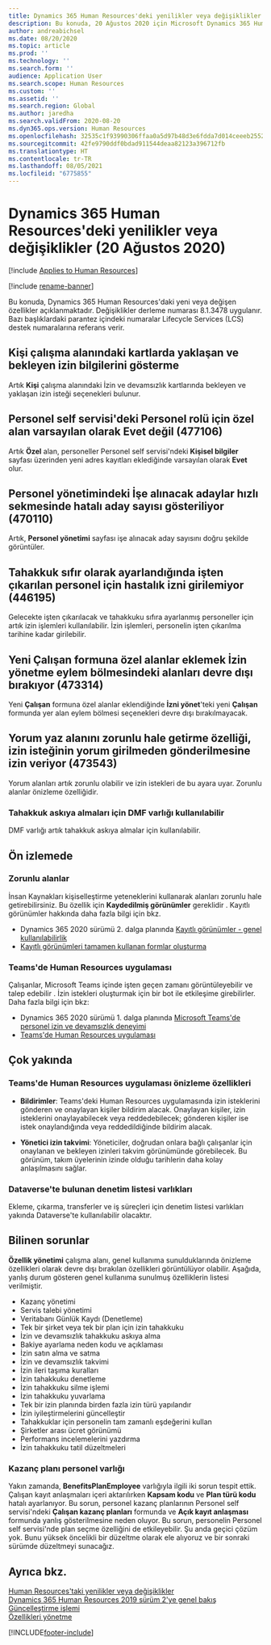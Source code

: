 ```yaml
---
title: Dynamics 365 Human Resources'deki yenilikler veya değişiklikler (20 Ağustos 2020)
description: Bu konuda, 20 Ağustos 2020 için Microsoft Dynamics 365 Human Resources'taki yeni veya değişen özellikler açıklanmaktadır.
author: andreabichsel
ms.date: 08/20/2020
ms.topic: article
ms.prod: ''
ms.technology: ''
ms.search.form: ''
audience: Application User
ms.search.scope: Human Resources
ms.custom: ''
ms.assetid: ''
ms.search.region: Global
ms.author: jaredha
ms.search.validFrom: 2020-08-20
ms.dyn365.ops.version: Human Resources
ms.openlocfilehash: 32535c1f93990306ffaa0a5d97b48d3e6fdda7d014ceeeb2552960cd08b4be6c
ms.sourcegitcommit: 42fe9790ddf0bdad911544deaa82123a396712fb
ms.translationtype: HT
ms.contentlocale: tr-TR
ms.lasthandoff: 08/05/2021
ms.locfileid: "6775855"
---
```

# <a name="whats-new-or-changed-in-dynamics-365-human-resources-august-20-2020"></a>Dynamics 365 Human Resources'deki yenilikler veya değişiklikler (20 Ağustos 2020)

[!include [Applies to Human Resources](../includes/applies-to-hr.md)]

[!include [rename-banner](~/includes/cc-data-platform-banner.md)]

Bu konuda, Dynamics 365 Human Resources'daki yeni veya değişen özellikler açıklanmaktadır. Değişiklikler derleme numarası 8.1.3478 uygulanır. Bazı başlıklardaki parantez içindeki numaralar  Lifecycle Services (LCS) destek numaralarına referans verir.

## <a name="show-upcoming-and-pending-leave-of-absence-information-to-cards-in-people-workspace"></a>Kişi çalışma alanındaki kartlarda yaklaşan ve bekleyen izin bilgilerini gösterme

Artık **Kişi** çalışma alanındaki İzin ve devamsızlık kartlarında bekleyen ve yaklaşan izin isteği seçenekleri bulunur.

## <a name="private-field-isnt-yes-by-default-for-employee-role-in-employee-self-service-477106"></a>Personel self servisi'deki Personel rolü için özel alan varsayılan olarak Evet değil (477106)

Artık **Özel** alan, personeller Personel self servisi'ndeki **Kişisel bilgiler** sayfası üzerinden yeni adres kayıtları eklediğinde varsayılan olarak **Evet** olur. 

## <a name="candidates-to-hire-fasttab-in-personnel-management-shows-an-incorrect-count-of-candidates-470110"></a>Personel yönetimindeki İşe alınacak adaylar hızlı sekmesinde hatalı aday sayısı gösteriliyor (470110)

Artık, **Personel yönetimi** sayfası işe alınacak aday sayısını doğru şekilde görüntüler. 

## <a name="cant-enter-sickness-for-terminated-employee-when-accrual-is-set-to-zero-446195"></a>Tahakkuk sıfır olarak ayarlandığında işten çıkarılan personel için hastalık izni girilemiyor (446195)

Gelecekte işten çıkarılacak ve tahakkuku sıfıra ayarlanmış personeller için artık izin işlemleri kullanılabilir. İzin işlemleri, personelin işten çıkarılma tarihine kadar girilebilir. 

## <a name="adding-custom-fields-to-the-new-worker-form-disables-the-fields-in-the-action-pane-for-manage-leave-473314"></a>Yeni Çalışan formuna özel alanlar eklemek İzin yönetme eylem bölmesindeki alanları devre dışı bırakıyor (473314)

Yeni **Çalışan** formuna özel alanlar eklendiğinde **İzni yönet**'teki yeni **Çalışan** formunda yer alan eylem bölmesi seçenekleri devre dışı bırakılmayacak.

## <a name="making-the-leave-comment-field-mandatory-allows-a-leave-request-to-be-submitted-when-no-comment-is-entered-473543"></a>Yorum yaz alanını zorunlu hale getirme özelliği, izin isteğinin yorum girilmeden gönderilmesine izin veriyor (473543)

Yorum alanları artık zorunlu olabilir ve izin istekleri de bu ayara uyar. Zorunlu alanlar önizleme özelliğidir.

### <a name="dmf-entity-available-for-accrual-suspensions"></a>Tahakkuk askıya almaları için DMF varlığı kullanılabilir

DMF varlığı artık tahakkuk askıya almalar için kullanılabilir.

## <a name="in-preview"></a>Ön izlemede

### <a name="mandatory-fields"></a>Zorunlu alanlar

İnsan Kaynakları kişiselleştirme yeteneklerini kullanarak alanları zorunlu hale getirebilirsiniz. Bu özellik için **Kaydedilmiş görünümler** gereklidir . Kayıtlı görünümler hakkında daha fazla bilgi için bkz.

- Dynamics 365 2020 sürümü 2. dalga planında [Kayıtlı görünümler - genel kullanılabilirlik](/dynamics365-release-plan/2020wave2/finance-operations/finance-operations-crossapp-capabilities/saved-views--general-availability)
- [Kayıtlı görünümleri tamamen kullanan formlar oluşturma](../fin-ops-core/dev-itpro/user-interface/understanding-saved-views.md)

### <a name="human-resources-application-in-teams"></a>Teams'de Human Resources uygulaması

Çalışanlar, Microsoft Teams içinde işten geçen zamanı görüntüleyebilir ve talep edebilir . İzin istekleri oluşturmak için bir bot ile etkileşime girebilirler. Daha fazla bilgi için bkz:

- Dynamics 365 2020 sürümü 1. dalga planında [Microsoft Teams'de personel izin ve devamsızlık deneyimi](/dynamics365-release-plan/2020wave1/dynamics365-human-resources/employee-leave-absence-experience-teams)
- [Teams'de Human Resources uygulaması](./hr-admin-teams-leave-app.md)

## <a name="coming-soon"></a>Çok yakında

### <a name="human-resources-app-in-teams-preview-features"></a>Teams'de Human Resources uygulaması önizleme özellikleri
 
-  **Bildirimler**: Teams'deki Human Resources uygulamasında izin isteklerini gönderen ve onaylayan kişiler bildirim alacak. Onaylayan kişiler, izin isteklerini onaylayabilecek veya reddedebilecek; gönderen kişiler ise istek onaylandığında veya reddedildiğinde bildirim alacak.
 
- **Yönetici izin takvimi**: Yöneticiler, doğrudan onlara bağlı çalışanlar için onaylanan ve bekleyen izinleri takvim görünümünde görebilecek. Bu görünüm, takım üyelerinin izinde olduğu tarihlerin daha kolay anlaşılmasını sağlar.

### <a name="checklist-entities-included-in-dataverse"></a>Dataverse'te bulunan denetim listesi varlıkları

Ekleme, çıkarma, transferler ve iş süreçleri için denetim listesi varlıkları yakında Dataverse'te kullanılabilir olacaktır.

## <a name="known-issues"></a>Bilinen sorunlar

**Özellik yönetimi** çalışma alanı, genel kullanıma sunulduklarında önizleme özellikleri olarak devre dışı bırakılan özellikleri görüntülüyor olabilir. Aşağıda, yanlış durum gösteren genel kullanıma sunulmuş özelliklerin listesi verilmiştir. 

- Kazanç yönetimi
- Servis talebi yönetimi
- Veritabanı Günlük Kaydı (Denetleme)
- Tek bir şirket veya tek bir plan için izin tahakkuku
- İzin ve devamsızlık tahakkuku askıya alma
- Bakiye ayarlama neden kodu ve açıklaması
- İzin satın alma ve satma
- İzin ve devamsızlık takvimi
- İzin ileri taşıma kuralları
- İzin tahakkuku denetleme
- İzin tahakkuku silme işlemi
- İzin tahakkuku yuvarlama
- Tek bir izin planında birden fazla izin türü yapılandır
- İzin iyileştirmelerini güncelleştir
- Tahakkuklar için personelin tam zamanlı eşdeğerini kullan
- Şirketler arası ücret görünümü
- Performans incelemelerini yazdırma
- İzin tahakkuku tatil düzeltmeleri

### <a name="benefit-plan-employee-entity"></a>Kazanç planı personel varlığı 

Yakın zamanda, **BenefitsPlanEmployee** varlığıyla ilgili iki sorun tespit ettik. Çalışan kayıt anlaşmaları içeri aktarılırken **Kapsam kodu** ve **Plan türü kodu** hatalı ayarlanıyor. Bu sorun, personel kazanç planlarının Personel self servisi'ndeki **Çalışan kazanç planları** formunda ve **Açık kayıt anlaşması** formunda yanlış gösterilmesine neden oluyor. Bu sorun, personelin Personel self servisi'nde plan seçme özelliğini de etkileyebilir. Şu anda geçici çözüm yok. Bunu yüksek öncelikli bir düzeltme olarak ele alıyoruz ve bir sonraki sürümde düzeltmeyi sunacağız.

## <a name="see-also"></a>Ayrıca bkz.

[Human Resources'taki yenilikler veya değişiklikler](hr-admin-whats-new.md)</br>
[Dynamics 365 Human Resources 2019 sürüm 2'ye genel bakış](/dynamics365-release-plan/2019wave2/dynamics365-human-resources/)</br>
[Güncelleştirme işlemi](hr-admin-setup-update-process.md)</br>
[Özellikleri yönetme](hr-admin-manage-features.md)


[!INCLUDE[footer-include](../includes/footer-banner.md)]